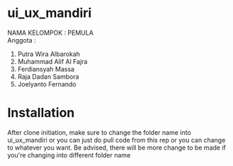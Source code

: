 # ui_ux_mandiri

NAMA KELOMPOK : PEMULA <br>
Anggota :
1. Putra Wira Albarokah
2. Muhammad Alif Al Fajra
3. Ferdiansyah Massa
4. Raja Dadan Sambora
5. Joelyanto Fernando

# Installation
After clone initiation, make sure to change the folder name into ui_ux_mandiri
or
you can just do pull code from this rep
or 
you can change to whatever you want. Be advised, there will be more change to be made if you're changing into different folder name